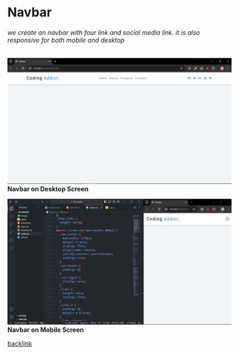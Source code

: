 # Navbar

###### we create an navbar with four link and social media link. it is also responsive for both mobile and desktop

![Navbar on Desktop Screen](../04-navbar/images/Screenshot%20(641).png)
**Navbar on Desktop Screen**

![Navbar on Desktop Screen](../04-navbar/images/Screenshot%20(640).png)
**Navbar on Mobile Screen**

[backlink](../ReadMe.md)